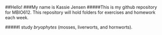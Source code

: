 ##Hello! 
###My name is Kassie Jensen
#####This is my github repository for MBIO612. This repository will hold folders for exercises and homework each week. 

#####I study _bryophytes_ (mosses, liverworts, and hornworts).

